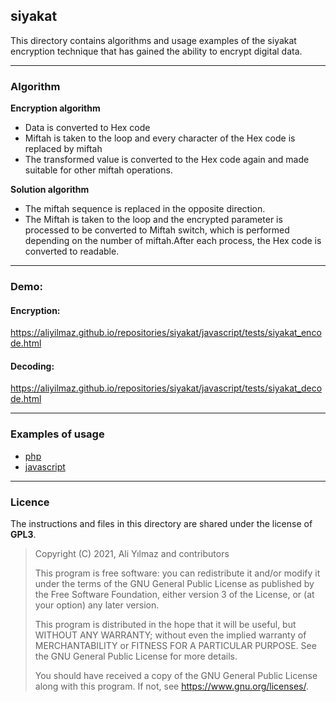 ## siyakat

This directory contains algorithms and usage examples of the siyakat encryption technique that has gained the ability to encrypt digital data.

---

### Algorithm

**Encryption algorithm**
* Data is converted to Hex code
* Miftah is taken to the loop and every character of the Hex code is replaced by miftah
* The transformed value is converted to the Hex code again and made suitable for other miftah operations.

**Solution algorithm**
* The miftah sequence is replaced in the opposite direction.
* The Miftah is taken to the loop and the encrypted parameter is processed to be converted to Miftah switch, which is performed depending on the number of miftah.After each process, the Hex code is converted to readable.

---

### Demo:

#### Encryption:
https://aliyilmaz.github.io/repositories/siyakat/javascript/tests/siyakat_encode.html

#### Decoding:
https://aliyilmaz.github.io/repositories/siyakat/javascript/tests/siyakat_decode.html

---

### Examples of usage

* [php](https://github.com/aliyilmaz/siyakat/tree/main/php)
* [javascript](https://github.com/aliyilmaz/siyakat/tree/main/javascript)

---

### Licence
The instructions and files in this directory are shared under the license of **GPL3**.

> Copyright (C) 2021, Ali Yılmaz and contributors 
> 
> This program is free software: you can redistribute it and/or modify
> it under the terms of the GNU General Public License as published by
> the Free Software Foundation, either version 3 of the License, or
> (at your option) any later version.
> 
> This program is distributed in the hope that it will be useful,
> but WITHOUT ANY WARRANTY; without even the implied warranty of
> MERCHANTABILITY or FITNESS FOR A PARTICULAR PURPOSE.  See the
> GNU General Public License for more details.
> 
> You should have received a copy of the GNU General Public License
> along with this program.  If not, see <https://www.gnu.org/licenses/>.
